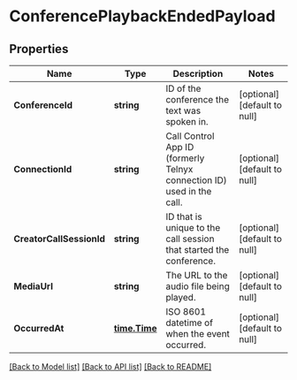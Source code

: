 # ConferencePlaybackEndedPayload

## Properties
Name | Type | Description | Notes
------------ | ------------- | ------------- | -------------
**ConferenceId** | **string** | ID of the conference the text was spoken in. | [optional] [default to null]
**ConnectionId** | **string** | Call Control App ID (formerly Telnyx connection ID) used in the call. | [optional] [default to null]
**CreatorCallSessionId** | **string** | ID that is unique to the call session that started the conference. | [optional] [default to null]
**MediaUrl** | **string** | The URL to the audio file being played. | [optional] [default to null]
**OccurredAt** | [**time.Time**](time.Time.md) | ISO 8601 datetime of when the event occurred. | [optional] [default to null]

[[Back to Model list]](../README.md#documentation-for-models) [[Back to API list]](../README.md#documentation-for-api-endpoints) [[Back to README]](../README.md)

